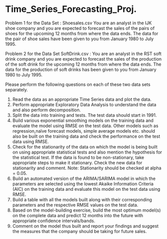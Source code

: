 # Time_Series_Forecasting_Proj.

Problem 1 for the Data Set : Shoesales.csv 
You are an analyst in the IJK shoe company and you are expected to forecast the sales of the pairs of shoes for the upcoming 12 months from where the data ends. The data for the pair of shoe sales have been given to you from January 1980 to July 1995.


Problem 2 for the Data Set SoftDrink.csv :
You are an analyst in the RST soft drink company and you are expected to forecast the sales of the production of the soft drink for the upcoming 12 months from where the data ends. The data for the production of soft drinks has been given to you from January 1980 to July 1995.


Please perform the following questions on each of these two data sets separately.
1.	Read the data as an appropriate Time Series data and plot the data.
2.	Perform appropriate Exploratory Data Analysis to understand the data and also perform decomposition.
3.	Split the data into training and tests. The test data should start in 1991.
4.	Build various exponential smoothing models on the training data and evaluate the model using RMSE on the test data.
Other models such as regression,naïve forecast models, simple average models etc. should also be built on the training data and check the performance on the test data using RMSE.
5.	Check for the stationarity of the data on which the model is being built on using appropriate statistical tests and also mention the hypothesis for the statistical test. If the data is found to be non-stationary, take appropriate steps to make it stationary. Check the new data for stationarity and comment.
Note: Stationarity should be checked at alpha = 0.05.
6.	Build an automated version of the ARIMA/SARIMA model in which the parameters are selected using the lowest Akaike Information Criteria (AIC) on the training data and evaluate this model on the test data using RMSE.
7.	Build a table with all the models built along with their corresponding parameters and the respective RMSE values on the test data.
8.	Based on the model-building exercise, build the most optimum model(s) on the complete data and predict 12 months into the future with appropriate confidence intervals/bands.
9.	Comment on the model thus built and report your findings and suggest the measures that the company should be taking for future sales.
